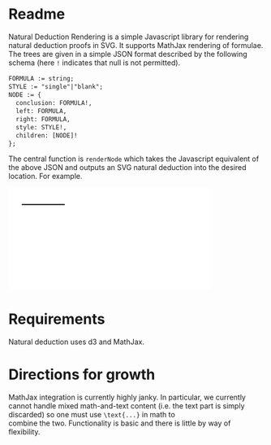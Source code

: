 # Readme

Natural Deduction Rendering is a simple Javascript library
for rendering natural deduction proofs in SVG. It supports
MathJax rendering of formulae. The trees are given in a
simple JSON format described by the following schema
(here `!` indicates that null is not permitted).

	FORMULA := string;
	STYLE := "single"|"blank";
	NODE := {
	  conclusion: FORMULA!,
	  left: FORMULA,
	  right: FORMULA,
	  style: STYLE!,
	  children: [NODE]!
	};

The central function is `renderNode` which takes the Javascript
equivalent of the above JSON and outputs an SVG natural deduction
into the desired location. For example.

![Example natural deduction](./example.svg)

# Requirements

Natural deduction uses d3 and MathJax.

# Directions for growth

MathJax integration is currently highly janky. In particular, we
currently cannot handle mixed math-and-text content (i.e. the text
part is simply discarded) so one must use `\text{...}` in math to  
combine the two. Functionality is basic and there is little by way 
of flexibility.